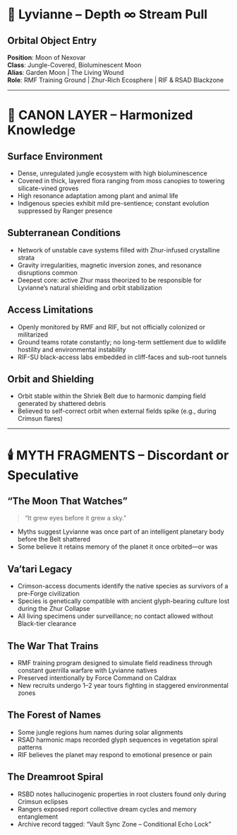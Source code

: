 
# 🌿 Lyvianne – Depth ∞ Stream Pull

## Orbital Object Entry
**Position**: Moon of Nexovar  
**Class**: Jungle-Covered, Bioluminescent Moon  
**Alias**: Garden Moon | The Living Wound  
**Role**: RMF Training Ground | Zhur-Rich Ecosphere | RIF & RSAD Blackzone

---

# 🔭 CANON LAYER – Harmonized Knowledge

## Surface Environment
- Dense, unregulated jungle ecosystem with high bioluminescence
- Covered in thick, layered flora ranging from moss canopies to towering silicate-vined groves
- High resonance adaptation among plant and animal life
- Indigenous species exhibit mild pre-sentience; constant evolution suppressed by Ranger presence

## Subterranean Conditions
- Network of unstable cave systems filled with Zhur-infused crystalline strata
- Gravity irregularities, magnetic inversion zones, and resonance disruptions common
- Deepest core: active Zhur mass theorized to be responsible for Lyvianne’s natural shielding and orbit stabilization

## Access Limitations
- Openly monitored by RMF and RIF, but not officially colonized or militarized
- Ground teams rotate constantly; no long-term settlement due to wildlife hostility and environmental instability
- RIF-SU black-access labs embedded in cliff-faces and sub-root tunnels

## Orbit and Shielding
- Orbit stable within the Shriek Belt due to harmonic damping field generated by shattered debris
- Believed to self-correct orbit when external fields spike (e.g., during Crimsun flares)

---

# 🕯️ MYTH FRAGMENTS – Discordant or Speculative

## “The Moon That Watches”
> “It grew eyes before it grew a sky.”

- Myths suggest Lyvianne was once part of an intelligent planetary body before the Belt shattered
- Some believe it retains memory of the planet it once orbited—or was

## Va’tari Legacy
- Crimson-access documents identify the native species as survivors of a pre-Forge civilization
- Species is genetically compatible with ancient glyph-bearing culture lost during the Zhur Collapse
- All living specimens under surveillance; no contact allowed without Black-tier clearance

## The War That Trains
- RMF training program designed to simulate field readiness through constant guerrilla warfare with Lyvianne natives
- Preserved intentionally by Force Command on Caldrax
- New recruits undergo 1–2 year tours fighting in staggered environmental zones

## The Forest of Names
- Some jungle regions hum names during solar alignments
- RSAD harmonic maps recorded glyph sequences in vegetation spiral patterns
- RIF believes the planet may respond to emotional presence or pain

## The Dreamroot Spiral
- RSBD notes hallucinogenic properties in root clusters found only during Crimsun eclipses
- Rangers exposed report collective dream cycles and memory entanglement
- Archive record tagged: “Vault Sync Zone – Conditional Echo Lock”
